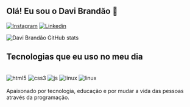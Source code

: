 
## Olá! Eu sou o Davi Brandão 🚀

[![Instagram](https://img.shields.io/badge/Instagram-E4405F?style=for-the-badge&logo=instagram&logoColor=white)](https://www.instagram.com/davi_brsilva/)
[![Linkedin](https://img.shields.io/badge/LinkedIn-0077B5?style=for-the-badge&logo=linkedin&logoColor=white)](https://www.linkedin.com/in/davi-brand%C3%A3o-76b580232/)



![Davi Brandão GitHub stats](https://github-readme-stats.vercel.app/api?username=DaviBrsilva&show_icons=true&theme=dracula)

## Tecnologias que eu uso no meu dia

<div style = "display: inline_block"><br/>
    <img aling = "center" alt="html5" src ="https://img.shields.io/badge/HTML5-E34F26?style=for-the-badge&logo=html5&logoColor=white" />
    <img aling = "center" alt="css3" src ="https://img.shields.io/badge/CSS3-1572B6?style=for-the-badge&logo=css3&logoColor=white" />
      <img aling = "center" alt="js" src ="https://img.shields.io/badge/JavaScript-F7DF1E?style=for-the-badge&logo=javascript&logoColor=black" />
      <img aling = "center" alt="linux" src = 
      "https://img.shields.io/badge/Linux-FCC624?style=for-the-badge&logo=linux&logoColor=black" />
       <img aling = "center" alt="linux" src = 
      "https://img.shields.io/badge/Pop!_OS-48B9C7?style=for-the-badge&logo=Pop!_OS&logoColor=white" />
    
</div> <br/>
Apaixonado por tecnologia, educação e por mudar a vida das pessoas através da programação.


